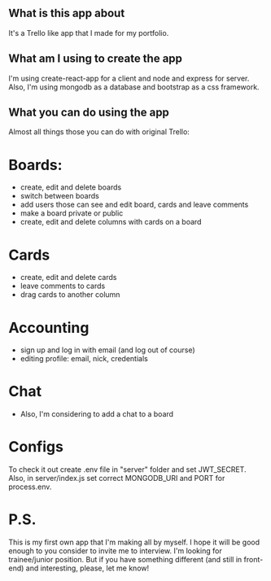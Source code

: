 ## What is this app about

It's a Trello like app that I made for my portfolio.

## What am I using to create the app

I'm using create-react-app for a client and node and express for server. Also, I'm using mongodb as a database and bootstrap as a css framework.

## What you can do using the app

Almost all things those you can do with original Trello:

# Boards:
 - create, edit and delete boards
 - switch between boards
 - add users those can see and edit board, cards and leave comments
 - make a board private or public
 - create, edit and delete columns with cards on a board

# Cards
 - create, edit and delete cards
 - leave comments to cards
 - drag cards to another column

# Accounting
 - sign up and log in with email (and log out of course)
 - editing profile: email, nick, credentials

# Chat
 - Also, I'm considering to add a chat to a board

# Configs

To check it out create .env file in "server" folder and set JWT_SECRET.
Also, in server/index.js set correct MONGODB_URI and PORT for process.env.

# P.S.

This is my first own app that I'm making all by myself. I hope it will be good enough to you consider to invite me to interview. I'm looking for trainee/junior position. But if you have something different (and still in front-end) and interesting, please, let me know!
